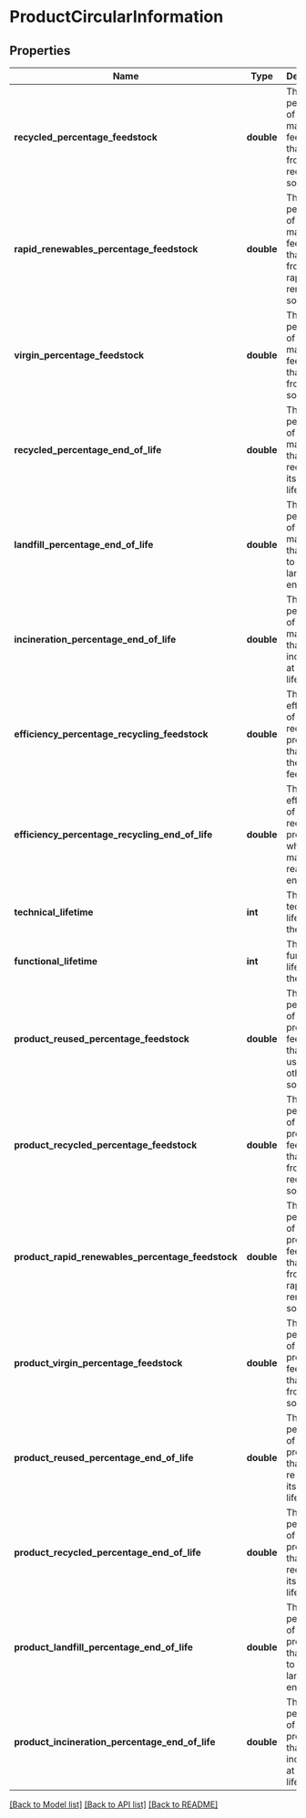 # ProductCircularInformation

## Properties
Name | Type | Description | Notes
------------ | ------------- | ------------- | -------------
**recycled_percentage_feedstock** | **double** | The percentage of the material&#39;s feedstock that comes from recycled sources | [optional] 
**rapid_renewables_percentage_feedstock** | **double** | The percentage of the material&#39;s feedstock that comes from rapidly renewable sources | [optional] 
**virgin_percentage_feedstock** | **double** | The percentage of the material&#39;s feedstock that comes from virgin sources | [optional] 
**recycled_percentage_end_of_life** | **double** | The percentage of the material that can be recycled at its end of life | [optional] 
**landfill_percentage_end_of_life** | **double** | The percentage of the material that will go to the landfill at its end of life | [optional] 
**incineration_percentage_end_of_life** | **double** | The percentage of the material that will be incinerated at its end of life | [optional] 
**efficiency_percentage_recycling_feedstock** | **double** | The efficiency of the recycling process that led to the feedstock | [optional] 
**efficiency_percentage_recycling_end_of_life** | **double** | The efficiency of the recycling process when the material reaches its end of life | [optional] 
**technical_lifetime** | **int** | The technical lifetime of the product | [optional] 
**functional_lifetime** | **int** | The functional lifetime of the product | [optional] 
**product_reused_percentage_feedstock** | **double** | The percentage of the product&#39;s feedstock that is re-used from other sources | 
**product_recycled_percentage_feedstock** | **double** | The percentage of the product&#39;s feedstock that comes from recycled sources | [optional] 
**product_rapid_renewables_percentage_feedstock** | **double** | The percentage of the product&#39;s feedstock that comes from rapidly renewable sources | [optional] 
**product_virgin_percentage_feedstock** | **double** | The percentage of the product&#39;s feedstock that comes from virgin sources | [optional] 
**product_reused_percentage_end_of_life** | **double** | The percentage of the product that can be re-used at its end of life | 
**product_recycled_percentage_end_of_life** | **double** | The percentage of the product that can be recycled at its end of life | [optional] 
**product_landfill_percentage_end_of_life** | **double** | The percentage of the product that will go to the landfill at its end of life | [optional] 
**product_incineration_percentage_end_of_life** | **double** | The percentage of the product that will be incinerated at its end of life | [optional] 

[[Back to Model list]](../README.md#documentation-for-models) [[Back to API list]](../README.md#documentation-for-api-endpoints) [[Back to README]](../README.md)


